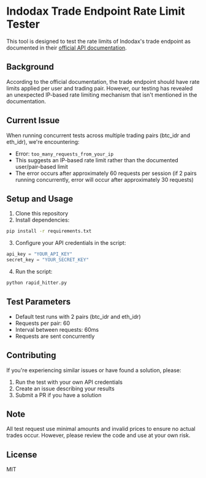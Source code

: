 # Indodax Trade Endpoint Rate Limit Tester

This tool is designed to test the rate limits of Indodax's trade endpoint as documented in their [official API documentation](https://github.com/btcid/indodax-official-api-docs/blob/master/Private-RestAPI.md#trade-endpoints).

## Background

According to the official documentation, the trade endpoint should have rate limits applied per user and trading pair. However, our testing has revealed an unexpected IP-based rate limiting mechanism that isn't mentioned in the documentation.

## Current Issue

When running concurrent tests across multiple trading pairs (btc_idr and eth_idr), we're encountering:

- Error: `too_many_requests_from_your_ip`
- This suggests an IP-based rate limit rather than the documented user/pair-based limit
- The error occurs after approximately 60 requests per session (if 2 pairs running concurrently, error will occur after approximately 30 requests)

## Setup and Usage

1. Clone this repository
2. Install dependencies:

```bash
pip install -r requirements.txt
```

3. Configure your API credentials in the script:

```python
api_key = "YOUR_API_KEY"
secret_key = "YOUR_SECRET_KEY"
```

4. Run the script:

```bash
python rapid_hitter.py
```

## Test Parameters

- Default test runs with 2 pairs (btc_idr and eth_idr)
- Requests per pair: 60
- Interval between requests: 60ms
- Requests are sent concurrently

## Contributing

If you're experiencing similar issues or have found a solution, please:

1. Run the test with your own API credentials
2. Create an issue describing your results
3. Submit a PR if you have a solution

## Note

All test request use minimal amounts and invalid prices to ensure no actual trades occur. However, please review the code and use at your own risk.

## License

MIT
